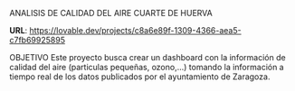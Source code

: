 ANALISIS DE CALIDAD DEL AIRE CUARTE DE HUERVA


**URL**: https://lovable.dev/projects/c8a6e89f-1309-4366-aea5-c7fb69925895




OBJETIVO
Este proyecto busca crear un dashboard con la información de calidad del aire (particulas pequeñas, ozono,...) tomando la información a tiempo real de los datos publicados por el ayuntamiento de Zaragoza.

